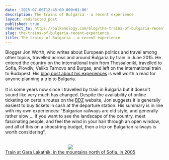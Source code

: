 ```yaml
---
date: '2015-07-06T12:45:00.000+01:00'
description: The trains of Bulgaria - a recent experience
layout: redirected_post
published: true
redirect_to: https://balkanology.com/blog/the-trains-of-bulgaria-recent-experience/
slug: the-trains-of-bulgaria-recent-experience
title: The trains of Bulgaria - a recent experience
---
```


Blogger Jon Worth, who writes about European politics and travel among other topics, travelled across and around Bulgaria by train in June 2015. He entered the country on the international train from Thessaloniki, travelled to Sofia, Plovdiv, Veliko Tarnovo and Burgas, and left on the international train to Budapest. His <a href="https://jonworth.eu/a-guide-to-the-trains-of-bulgaria/">blog post about his experiences</a> is well worth a read for anyone planning a trip to Bulgaria.<br />
<br />
It is some years now since I travelled by train in Bulgaria but it doesn't sound like very much has changed. Despite the availability of online ticketing on certain routes on the <a href="https://bdz.transportinfo.bg/en/">BDZ</a> website, Jon suggests it is generally easiest to buy tickets in cash at the departure station. His summary is in line with my own experiences: "Bulgarian railways are old style, and generally rather slow ... if you want to see the landscape of the country, meet fascinating people, and feel the wind in your hair through an open window, and all of this on a shoestring budget, then a trip on Bulgarian railways is worth considering".<br />
<br />
<div class="separator" style="clear: both; text-align: center;"><a href="http://www.pbase.com/alangrant/image/46812090" style="clear: left; float: left; margin-bottom: 1em; margin-right: 1em;"><img border="0" src="http://www.pbase.com/alangrant/image/46812090/medium.jpg" /><br />
Train at Gara Lakatnik, in the mountains north of Sofia, in 2005</a><br />
</div>